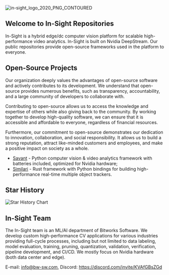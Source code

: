 ![in-sight_logo_2020_PNG_CONTOURED](https://user-images.githubusercontent.com/15047882/233050179-2bf04d49-c030-40aa-a4f9-59c38e0e44a2.png)

## Welcome to In-Sight Repositories

In-Sight is a hybrid edge/dc computer vision platform for scalable high-performance video analytics. In-Sight is built on Nvidia DeepStream. Our public repositories provide open-source frameworks used in the platform to everyone.

## Open-Source Projects

Our organization deeply values the advantages of open-source software and actively contributes to its development. We understand that open-source provides numerous benefits, such as transparency, accountability, and a large community of developers to collaborate with.

Contributing to open-source allows us to access the knowledge and expertise of others while also giving back to the community. By working together to develop high-quality software, we can ensure that it is accessible and affordable to everyone, regardless of financial resources.

Furthermore, our commitment to open-source demonstrates our dedication to innovation, collaboration, and social responsibility. It allows us to build a strong reputation, attract like-minded customers and employees, and make a positive impact on society as a whole.

* [Savant](https://github.com/insight-platform/Savant) - Python computer vision & video analytics framework with batteries included, optimized for Nvidia hardware;
* [Similari](https://github.com/insight-platform/Similari) - Rust framework with Python bindings for building high-performance real-time multiple object trackers.

## Star History

![Star History Chart](https://api.star-history.com/svg?repos=insight-platform/Savant,insight-platform/Similari&type=Date)

## In-Sight Team

The In-Sight team is an ML/AI department of Bitworks Software. We develop custom high-performance CV applications for various industries providing full-cycle processes, including but not limited to data labeling, model evaluation, training, pruning, quantization, validation, verification, pipeline development, and CI/CD. We mostly focus on Nvidia hardware (both data center and edge).

E-mail: info@bw-sw.com, Discord: https://discord.com/invite/KVAfGBsZGd
